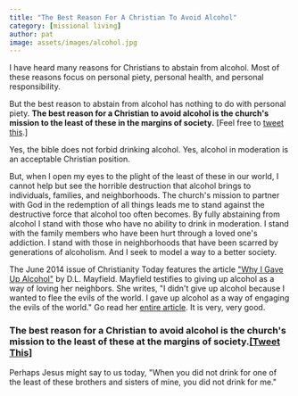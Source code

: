 ```yaml
---
title: "The Best Reason For A Christian To Avoid Alcohol"
category: [missional living]
author: pat
image: assets/images/alcohol.jpg
---
```


I have heard many reasons for Christians&nbsp;to abstain from alcohol. Most of these reasons focus on personal piety, personal health, and personal responsibility.

But the best reason to abstain from alcohol has nothing to do with personal piety.
<strong>The best reason for a Christian to avoid alcohol is the church's mission to the least of these in the margins of society.</strong> [Feel free to <a href="http://ctt.ec/RKf8l" target="_blank">tweet this</a>.]

Yes, the bible does not forbid drinking alcohol.
Yes, alcohol in moderation is an acceptable Christian position.

But, when I open my eyes to the plight of the least of these in our world, I cannot help but see the horrible destruction that alcohol brings to individuals, families, and neighborhoods.&nbsp;The church's mission to partner with God in the redemption of all things leads me to stand against the destructive force that alcohol too often becomes. By fully abstaining from alcohol I stand with those who have no ability to drink in moderation. I stand with the family members who have been hurt through a loved one's addiction. I stand with those in neighborhoods that have been scarred by generations of alcoholism. And I seek to model a way to a better society.

The June 2014 issue of Christianity Today features the&nbsp;article <a href="http://www.christianitytoday.com/ct/2014/june/why-i-gave-up-alcohol.html" target="_blank">"Why I Gave Up Alcohol"</a> by D.L. Mayfield. Mayfield testifies to giving up alcohol as a way of loving her neighbors. She writes, "I didn't give up alcohol because I wanted to flee the evils of the world. I gave up alcohol as a way of engaging the evils of the world." Go read her <a href="http://www.christianitytoday.com/ct/2014/june/why-i-gave-up-alcohol.html" target="_blank">entire article</a>. It is very, very good.

<h3>The best reason for a Christian to avoid alcohol is the church's mission to the least of these at the margins of society.<a href="http://ctt.ec/RKf8l" target="_blank">[Tweet This]</a></h3>

Perhaps Jesus might say to us today, "When you did not drink for one of the least of these brothers and sisters of mine, you did not drink for me."
